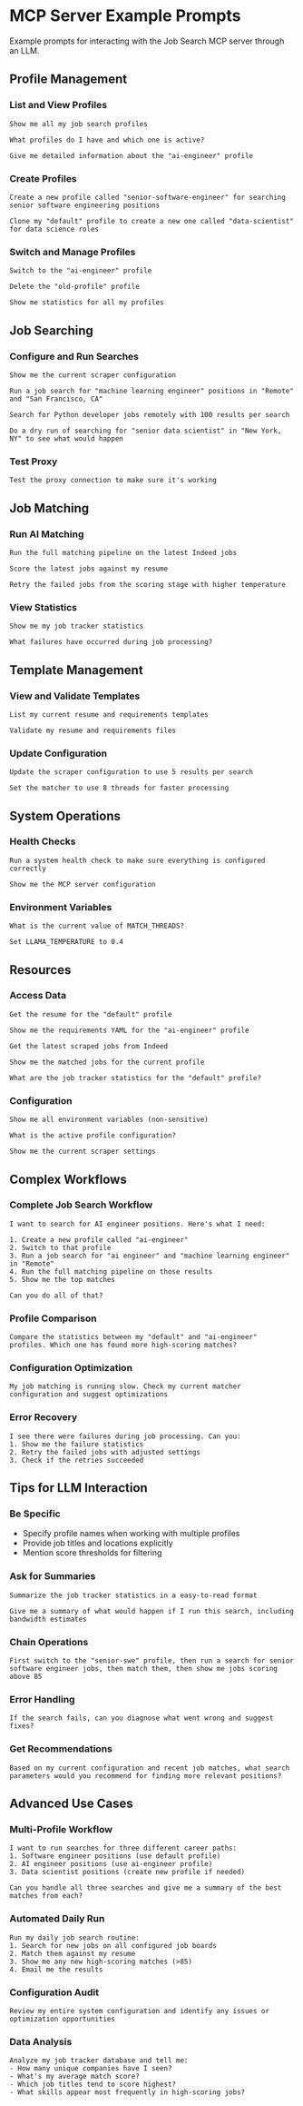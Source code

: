 # MCP Server Example Prompts

Example prompts for interacting with the Job Search MCP server through an LLM.

## Profile Management

### List and View Profiles
```
Show me all my job search profiles
```

```
What profiles do I have and which one is active?
```

```
Give me detailed information about the "ai-engineer" profile
```

### Create Profiles
```
Create a new profile called "senior-software-engineer" for searching senior software engineering positions
```

```
Clone my "default" profile to create a new one called "data-scientist" for data science roles
```

### Switch and Manage Profiles
```
Switch to the "ai-engineer" profile
```

```
Delete the "old-profile" profile
```

```
Show me statistics for all my profiles
```

## Job Searching

### Configure and Run Searches
```
Show me the current scraper configuration
```

```
Run a job search for "machine learning engineer" positions in "Remote" and "San Francisco, CA"
```

```
Search for Python developer jobs remotely with 100 results per search
```

```
Do a dry run of searching for "senior data scientist" in "New York, NY" to see what would happen
```

### Test Proxy
```
Test the proxy connection to make sure it's working
```

## Job Matching

### Run AI Matching
```
Run the full matching pipeline on the latest Indeed jobs
```

```
Score the latest jobs against my resume
```

```
Retry the failed jobs from the scoring stage with higher temperature
```

### View Statistics
```
Show me my job tracker statistics
```

```
What failures have occurred during job processing?
```

## Template Management

### View and Validate Templates
```
List my current resume and requirements templates
```

```
Validate my resume and requirements files
```

### Update Configuration
```
Update the scraper configuration to use 5 results per search
```

```
Set the matcher to use 8 threads for faster processing
```

## System Operations

### Health Checks
```
Run a system health check to make sure everything is configured correctly
```

```
Show me the MCP server configuration
```

### Environment Variables
```
What is the current value of MATCH_THREADS?
```

```
Set LLAMA_TEMPERATURE to 0.4
```

## Resources

### Access Data
```
Get the resume for the "default" profile
```

```
Show me the requirements YAML for the "ai-engineer" profile
```

```
Get the latest scraped jobs from Indeed
```

```
Show me the matched jobs for the current profile
```

```
What are the job tracker statistics for the "default" profile?
```

### Configuration
```
Show me all environment variables (non-sensitive)
```

```
What is the active profile configuration?
```

```
Show me the current scraper settings
```

## Complex Workflows

### Complete Job Search Workflow
```
I want to search for AI engineer positions. Here's what I need:

1. Create a new profile called "ai-engineer"
2. Switch to that profile
3. Run a job search for "ai engineer" and "machine learning engineer" in "Remote"
4. Run the full matching pipeline on those results
5. Show me the top matches

Can you do all of that?
```

### Profile Comparison
```
Compare the statistics between my "default" and "ai-engineer" profiles. Which one has found more high-scoring matches?
```

### Configuration Optimization
```
My job matching is running slow. Check my current matcher configuration and suggest optimizations
```

### Error Recovery
```
I see there were failures during job processing. Can you:
1. Show me the failure statistics
2. Retry the failed jobs with adjusted settings
3. Check if the retries succeeded
```

## Tips for LLM Interaction

### Be Specific
- Specify profile names when working with multiple profiles
- Provide job titles and locations explicitly
- Mention score thresholds for filtering

### Ask for Summaries
```
Summarize the job tracker statistics in a easy-to-read format
```

```
Give me a summary of what would happen if I run this search, including bandwidth estimates
```

### Chain Operations
```
First switch to the "senior-swe" profile, then run a search for senior software engineer jobs, then match them, then show me jobs scoring above 85
```

### Error Handling
```
If the search fails, can you diagnose what went wrong and suggest fixes?
```

### Get Recommendations
```
Based on my current configuration and recent job matches, what search parameters would you recommend for finding more relevant positions?
```

## Advanced Use Cases

### Multi-Profile Workflow
```
I want to run searches for three different career paths:
1. Software engineer positions (use default profile)
2. AI engineer positions (use ai-engineer profile)
3. Data scientist positions (create new profile if needed)

Can you handle all three searches and give me a summary of the best matches from each?
```

### Automated Daily Run
```
Run my daily job search routine:
1. Search for new jobs on all configured job boards
2. Match them against my resume
3. Show me any new high-scoring matches (>85)
4. Email me the results
```

### Configuration Audit
```
Review my entire system configuration and identify any issues or optimization opportunities
```

### Data Analysis
```
Analyze my job tracker database and tell me:
- How many unique companies have I seen?
- What's my average match score?
- Which job titles tend to score highest?
- What skills appear most frequently in high-scoring jobs?
```
